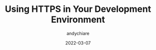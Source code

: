 ---
author: andychiare
date: 2022-03-07
permalink: false
publisher: auth0
tags:
  - security
  - http
  - development
target_url: https://auth0.com/blog/using-https-in-your-development-environment/
title: Using HTTPS in Your Development Environment
---